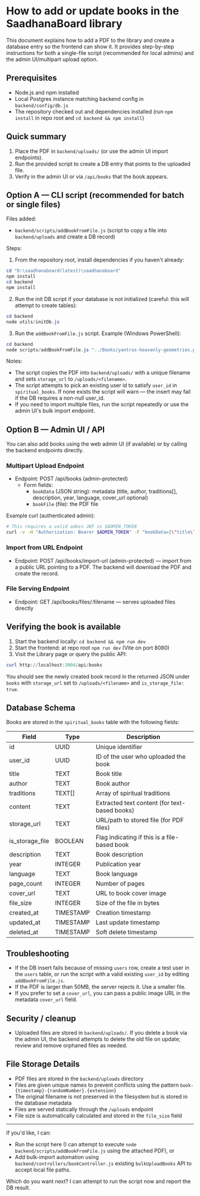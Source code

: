 # How to add or update books in the SaadhanaBoard library

This document explains how to add a PDF to the library and create a database entry so the frontend can show it. It provides step-by-step instructions for both a single-file script (recommended for local admins) and the admin UI/multipart upload option.

## Prerequisites
- Node.js and npm installed
- Local Postgres instance matching backend config in `backend/config/db.js`
- The repository checked out and dependencies installed (run `npm install` in repo root and `cd backend && npm install`)

## Quick summary
1. Place the PDF in `backend/uploads/` (or use the admin UI import endpoints).
2. Run the provided script to create a DB entry that points to the uploaded file.
3. Verify in the admin UI or via `/api/books` that the book appears.

## Option A — CLI script (recommended for batch or single files)

Files added:
- `backend/scripts/addBookFromFile.js` (script to copy a file into `backend/uploads` and create a DB record)

Steps:
1. From the repository root, install dependencies if you haven't already:

```powershell
cd "D:\saadhanaboard(latest)\saadhanaboard"
npm install
cd backend
npm install
```

2. Run the init DB script if your database is not initialized (careful: this will attempt to create tables):

```powershell
cd backend
node utils/initDb.js
```

3. Run the `addBookFromFile.js` script. Example (Windows PowerShell):

```powershell
cd backend
node scripts/addBookFromFile.js "../Books/yantras-heavenly-geometries.pdf" "{\"title\":\"Yantras: Heavenly Geometries\",\"author\":\"Unknown\",\"traditions\":[\"Tantra\"],\"description\":\"Yantras and sacred geometries\",\"year\":2001,\"language\":\"english\"}"
```

Notes:
- The script copies the PDF into `backend/uploads/` with a unique filename and sets `storage_url` to `/uploads/<filename>`.
- The script attempts to pick an existing user id to satisfy `user_id` in `spiritual_books`. If none exists the script will warn — the insert may fail if the DB requires a non-null user_id.
- If you need to import multiple files, run the script repeatedly or use the admin UI's bulk import endpoint.

## Option B — Admin UI / API

You can also add books using the web admin UI (if available) or by calling the backend endpoints directly.

### Multipart Upload Endpoint
- Endpoint: POST /api/books (admin-protected)
  - Form fields:
    - `bookData` (JSON string): metadata (title, author, traditions[], description, year, language, cover_url optional)
    - `bookFile` (file): the PDF file

Example curl (authenticated admin):

```bash
# This requires a valid admin JWT in $ADMIN_TOKEN
curl -v -H "Authorization: Bearer $ADMIN_TOKEN" -F "bookData={\"title\":\"Yantras...\",\"author\":\"Unknown\"};type=application/json" -F "bookFile=@./yantras-heavenly-geometries.pdf" https://your-backend.example.com/api/books
```

### Import from URL Endpoint
- Endpoint: POST /api/books/import-url (admin-protected) — import from a public URL pointing to a PDF. The backend will download the PDF and create the record.

### File Serving Endpoint
- Endpoint: GET /api/books/files/:filename — serves uploaded files directly

## Verifying the book is available
1. Start the backend locally: `cd backend && npm run dev`
2. Start the frontend: at repo root `npm run dev` (Vite on port 8080)
3. Visit the Library page or query the public API:

```powershell
curl http://localhost:3004/api/books
```

You should see the newly created book record in the returned JSON under `books` with `storage_url` set to `/uploads/<filename>` and `is_storage_file: true`.

## Database Schema

Books are stored in the `spiritual_books` table with the following fields:

| Field | Type | Description |
|-------|------|-------------|
| id | UUID | Unique identifier |
| user_id | UUID | ID of the user who uploaded the book |
| title | TEXT | Book title |
| author | TEXT | Book author |
| traditions | TEXT[] | Array of spiritual traditions |
| content | TEXT | Extracted text content (for text-based books) |
| storage_url | TEXT | URL/path to stored file (for PDF files) |
| is_storage_file | BOOLEAN | Flag indicating if this is a file-based book |
| description | TEXT | Book description |
| year | INTEGER | Publication year |
| language | TEXT | Book language |
| page_count | INTEGER | Number of pages |
| cover_url | TEXT | URL to book cover image |
| file_size | INTEGER | Size of the file in bytes |
| created_at | TIMESTAMP | Creation timestamp |
| updated_at | TIMESTAMP | Last update timestamp |
| deleted_at | TIMESTAMP | Soft delete timestamp |

## Troubleshooting
- If the DB insert fails because of missing `users` row, create a test user in the `users` table, or run the script with a valid existing `user_id` by editing `addBookFromFile.js`.
- If the PDF is larger than 50MB, the server rejects it. Use a smaller file.
- If you prefer to set a `cover_url`, you can pass a public image URL in the metadata `cover_url` field.

## Security / cleanup
- Uploaded files are stored in `backend/uploads/`. If you delete a book via the admin UI, the backend attempts to delete the old file on update; review and remove orphaned files as needed.

## File Storage Details
- PDF files are stored in the `backend/uploads` directory
- Files are given unique names to prevent conflicts using the pattern `book-{timestamp}-{randomNumber}.{extension}`
- The original filename is not preserved in the filesystem but is stored in the database metadata
- Files are served statically through the `/uploads` endpoint
- File size is automatically calculated and stored in the `file_size` field

---
If you'd like, I can:
- Run the script here (I can attempt to execute `node backend/scripts/addBookFromFile.js` using the attached PDF), or
- Add bulk-import automation using `backend/controllers/bookController.js` existing `bulkUploadBooks` API to accept local file paths.

Which do you want next? I can attempt to run the script now and report the DB result.